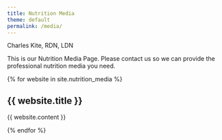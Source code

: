 ```yaml
---
title: Nutrition Media
theme: default
permalink: /media/
---
```

Charles Kite, RDN, LDN

This is our Nutrition Media Page. Please contact us so we can provide the professional nutrition media you need.

{% for website in site.nutrition_media %}
 <h2>{{ website.title }}</h2>
  <p>{{ website.content }}</p>
{% endfor %}



